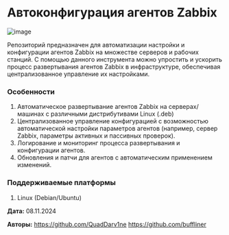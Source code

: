 # Автоконфигурация агентов Zabbix

![image](https://github.com/user-attachments/assets/9e2ed5db-3deb-4385-ac22-4c50da8c7010)

Репозиторий предназначен для автоматизации настройки и конфигурации агентов Zabbix на множестве серверов и рабочих станций.
С помощью данного инструмента можно упростить и ускорить процесс развертывания агентов Zabbix в инфраструктуре, обеспечивая централизованное управление их настройками.

### Особенности
1. Автоматическое развертывание агентов Zabbix на серверах/машинах с различными дистрибутивами Linux (.deb)
2. Централизованное управление конфигурацией с возможностью автоматической настройки параметров агентов (например, сервер Zabbix, параметры активных и пассивных проверок).
3. Логирование и мониторинг процесса развертывания и конфигурации агентов.
4. Обновления и патчи для агентов с автоматическим применением изменений.

### Поддерживаемые платформы
1. Linux (Debian/Ubuntu)

**Дата:** 08.11.2024

**Авторы:** https://github.com/QuadDarv1ne https://github.com/buffliner
